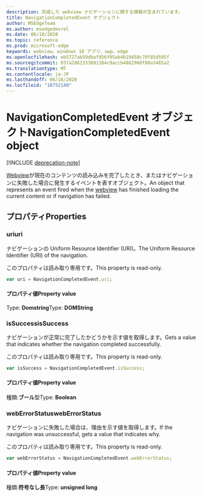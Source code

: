 ```yaml
---
description: 完成した webview ナビゲーションに関する情報が含まれています。
title: NavigationCompletedEvent オブジェクト
author: MSEdgeTeam
ms.author: msedgedevrel
ms.date: 06/10/2020
ms.topic: reference
ms.prod: microsoft-edge
keywords: webview、windows 10 アプリ、uwp、edge
ms.openlocfilehash: eb5727ab59dbaf056f05ab4b19450c70f85d595f
ms.sourcegitcommit: 037a2d62333691104c9accb4862968f80a3465a2
ms.translationtype: MT
ms.contentlocale: ja-JP
ms.lasthandoff: 06/18/2020
ms.locfileid: "10752140"
---
```

# <span data-ttu-id="86180-104">NavigationCompletedEvent オブジェクト</span><span class="sxs-lookup"><span data-stu-id="86180-104">NavigationCompletedEvent object</span></span>  

[!INCLUDE [deprecation-note](../includes/deprecation-note.md)]  

<span data-ttu-id="86180-105">[Webview](../webview.md)が現在のコンテンツの読み込みを完了したとき、またはナビゲーションに失敗した場合に発生するイベントを表すオブジェクト。</span><span class="sxs-lookup"><span data-stu-id="86180-105">An object that represents an event fired when the [webview](../webview.md) has finished loading the current content or if navigation has failed.</span></span>  

## <span data-ttu-id="86180-106">プロパティ</span><span class="sxs-lookup"><span data-stu-id="86180-106">Properties</span></span>  

### <span data-ttu-id="86180-107">uri</span><span class="sxs-lookup"><span data-stu-id="86180-107">uri</span></span>  

<span data-ttu-id="86180-108">ナビゲーションの Uniform Resource Identifier (URI)。</span><span class="sxs-lookup"><span data-stu-id="86180-108">The Uniform Resource Identifier (URI) of the navigation.</span></span>  

<span data-ttu-id="86180-109">このプロパティは読み取り専用です。</span><span class="sxs-lookup"><span data-stu-id="86180-109">This property is read-only.</span></span>  

```javascript
var uri = NavigationCompletedEvent.uri;
```  

#### <span data-ttu-id="86180-110">プロパティ値</span><span class="sxs-lookup"><span data-stu-id="86180-110">Property value</span></span>  

<span data-ttu-id="86180-111">Type: **Domstring**</span><span class="sxs-lookup"><span data-stu-id="86180-111">Type: **DOMString**</span></span>  

### <span data-ttu-id="86180-112">isSuccess</span><span class="sxs-lookup"><span data-stu-id="86180-112">isSuccess</span></span>  

<span data-ttu-id="86180-113">ナビゲーションが正常に完了したかどうかを示す値を取得します。</span><span class="sxs-lookup"><span data-stu-id="86180-113">Gets a value that indicates whether the navigation completed successfully.</span></span>  

<span data-ttu-id="86180-114">このプロパティは読み取り専用です。</span><span class="sxs-lookup"><span data-stu-id="86180-114">This property is read-only.</span></span>  

```javascript
var isSuccess = NavigationCompletedEvent.isSuccess;
```  

#### <span data-ttu-id="86180-115">プロパティ値</span><span class="sxs-lookup"><span data-stu-id="86180-115">Property value</span></span>  

<span data-ttu-id="86180-116">種類:**ブール**型</span><span class="sxs-lookup"><span data-stu-id="86180-116">Type: **Boolean**</span></span>  

### <span data-ttu-id="86180-117">webErrorStatus</span><span class="sxs-lookup"><span data-stu-id="86180-117">webErrorStatus</span></span>  

<span data-ttu-id="86180-118">ナビゲーションに失敗した場合は、理由を示す値を取得します。</span><span class="sxs-lookup"><span data-stu-id="86180-118">If the navigation was unsuccessful, gets a value that indicates why.</span></span>  

<span data-ttu-id="86180-119">このプロパティは読み取り専用です。</span><span class="sxs-lookup"><span data-stu-id="86180-119">This property is read-only.</span></span>  

```javascript
var webErrorStatus = NavigationCompletedEvent.webErrorStatus;
```  

#### <span data-ttu-id="86180-120">プロパティ値</span><span class="sxs-lookup"><span data-stu-id="86180-120">Property value</span></span>  

<span data-ttu-id="86180-121">種類:**符号なし長**</span><span class="sxs-lookup"><span data-stu-id="86180-121">Type: **unsigned long**</span></span>  
